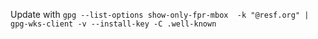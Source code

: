 Update with `gpg --list-options show-only-fpr-mbox  -k "@resf.org" | gpg-wks-client -v --install-key -C .well-known`
